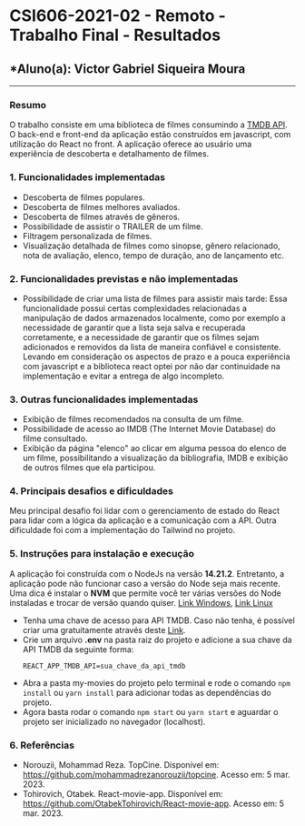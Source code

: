 # **CSI606-2021-02 - Remoto - Trabalho Final - Resultados**

## *Aluno(a): Victor Gabriel Siqueira Moura

--------------

### Resumo

O trabalho consiste em uma biblioteca de filmes consumindo a [TMDB API](https://developers.themoviedb.org/3/getting-started/introduction). O back-end e front-end da aplicação estão construídos em javascript, com utilização do React no front. A aplicação oferece ao usuário uma experiência de descoberta e detalhamento de filmes.

### 1. Funcionalidades implementadas

- Descoberta de filmes populares.
- Descoberta de filmes melhores avaliados.
- Descoberta de filmes através de gêneros.
- Possibilidade de assistir o TRAILER de um filme.
- Filtragem personalizada de filmes.
- Visualização detalhada de filmes como sinopse, gênero relacionado, nota de avaliação, elenco, tempo de duração, ano de lançamento etc.

### 2. Funcionalidades previstas e não implementadas

- Possibilidade de criar uma lista de filmes para assistir mais tarde: Essa funcionalidade possui certas complexidades relacionadas a manipulação de dados armazenados localmente, como por exemplo a necessidade de garantir que a lista seja salva e recuperada corretamente, e a necessidade de garantir que os filmes sejam adicionados e removidos da lista de maneira confiável e consistente. Levando em consideração os aspectos de prazo e a pouca experiência com javascript e a biblioteca react optei por não dar continuidade na implementação e evitar a entrega de algo incompleto.

### 3. Outras funcionalidades implementadas

- Exibição de filmes recomendados na consulta de um filme.
- Possibilidade de acesso ao IMDB (The Internet Movie Database) do filme consultado.
- Exibição da página "elenco" ao clicar em alguma pessoa do elenco de um filme, possibilitando a visualização da bibliografia, IMDB e exibição de outros filmes que ela participou.

### 4. Principais desafios e dificuldades

Meu principal desafio foi lidar com o gerenciamento de estado do React para lidar com a lógica da aplicação e a comunicação com a API. Outra dificuldade foi com a implementação do Tailwind no projeto. 

### 5. Instruções para instalação e execução

A aplicação foi construída com o NodeJs na versão **14.21.2**. Entretanto, a aplicação pode não funcionar caso a versão do Node seja mais recente. Uma dica é instalar o **NVM**  que permite você ter várias versões do Node instaladas e trocar de versão quando quiser. [Link Windows](https://github.com/coreybutler/nvm-windows/releases), [Link Linux](https://github.com/nvm-sh/nvm)

- Tenha uma chave de acesso para API TMDB. Caso não tenha, é possível criar uma gratuitamente através deste [Link](https://developers.themoviedb.org/3/getting-started/introduction).
- Crie um arquivo **.env** na pasta raiz do projeto e adicione a sua chave da API TMDB da seguinte forma:
    ```
    REACT_APP_TMDB_API=sua_chave_da_api_tmdb
    ```
- Abra a pasta my-movies do projeto pelo terminal e rode o comando `npm install` ou `yarn install` para adicionar todas as dependências do projeto.
- Agora basta rodar o comando `npm start` ou `yarn start` e aguardar o projeto ser inicializado no navegador (localhost).

### 6. Referências

- Norouzii, Mohammad Reza. TopCine. Disponível em: https://github.com/mohammadrezanorouzii/topcine. Acesso em: 5 mar. 2023.
- Tohirovich, Otabek. React-movie-app. Disponível em: https://github.com/OtabekTohirovich/React-movie-app. Acesso em: 5 mar. 2023.
